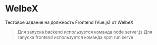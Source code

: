 # WelbeX
Тестовое задание на должность Frontend (Vue.js) от WelbeX
>Для запуска backend используется команда node server.js
>Для запуска frontend используется команда npm run serve
